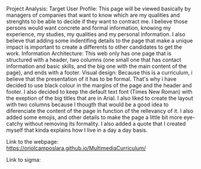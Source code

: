 Project Analysis:
Target User Profile: This page will be viewed basically by managers of companies that want to know which are my qualities and strenghts to be able to decide if they want
to contract me. I believe those persons would want concrete and formal information, knowing my experience, my studies, my qualities and my personal information. 
I also believe that adding some indentifing details to the page that make a unique impact is important to create a differents to other candidates to get the work.
Information Architecture: This web only has one page that is structured with a header, two columns (one small one that has contact information and basic skills, and the 
big one with the main content of the page), and ends with a footer. 
Visual design: Because this is a curriculum, i believe that the presentation of it has to be formal. That's why i have decided to use black colour in the margins of the
page and the header and footer. I also decided to keep the default text font (Times New Roman) with the exeption of the big titles that are in Arial. I also liked to 
create the layout with two columns because I thougth that would be a good idea to diferenciate the content of the page in function of the rellevancy of it. I also added 
some emojis, and other details to make the page a little bit more eye-catchy without removing its formality. I also added a quote that I created myself that kinda 
explains how I live in a day a day basis. 

Link to the webpage: https://oriolcamposlara.github.io/MultimediaCurriculum/

Link to sigma: 
